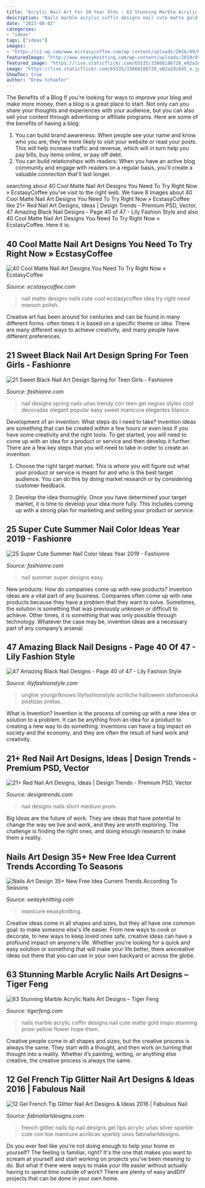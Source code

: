 ```yaml
---
title: "Acrylic Nail Art For 10 Year Olds : 63 Stunning Marble Acrylic Nails Art Designs – Tiger Feng"
description: "Nails marble acrylic coffin designs nail cute matte gold inspo stunning prom yellow flower hope them"
date: "2023-08-02"
categories:
- "ideas"
tags: ["ideas"]
images:
- "https://i2.wp.com/www.ecstasycoffee.com/wp-content/uploads/2016/09/Matte-Nail-Art-Ideas-@EcstasyCoffee-41.jpg"
featuredImage: "http://www.eeasyknitting.com/wp-content/uploads/2019/03/an_krd_43985293_1437922199676345_8926001706571991914_n.jpg"
featured_image: "https://live.staticflickr.com/65535/33868186728_e02a2dc645_o.jpg"
image: "https://live.staticflickr.com/65535/33868186728_e02a2dc645_o.jpg"
ShowToc: true
author: "Drew Schaefer"
---
```



The Benefits of a Blog
If you're looking for ways to improve your blog and make more money, then a blog is a great place to start. Not only can you share your thoughts and experiences with your audience, but you can also sell your content through advertising or affiliate programs. Here are some of the benefits of having a blog: 
1) You can build brand awareness: When people see your name and know who you are, they're more likely to visit your website or read your posts. This will help increase traffic and revenue, which will in turn help you pay bills, buy items online, or pay off debt. 
2) You can build relationships with readers: When you have an active blog community and engage with readers on a regular basis, you'll create a valuable connection that'll last longer.

	

		
searching about 40 Cool Matte Nail Art Designs You Need To Try Right Now » EcstasyCoffee you've visit to the right web. We have 8 Images about 40 Cool Matte Nail Art Designs You Need To Try Right Now » EcstasyCoffee like 21+ Red Nail Art Designs, Ideas | Design Trends - Premium PSD, Vector, 47 Amazing Black Nail Designs - Page 40 of 47 - Lily Fashion Style and also 40 Cool Matte Nail Art Designs You Need To Try Right Now » EcstasyCoffee. Here it is:
		
    
## 40 Cool Matte Nail Art Designs You Need To Try Right Now » EcstasyCoffee

<img loading=lazy src="https://i2.wp.com/www.ecstasycoffee.com/wp-content/uploads/2016/09/Matte-Nail-Art-Ideas-@EcstasyCoffee-41.jpg" onerror="this.onerror=null;this.src='https://tse3.mm.bing.net/th?id=OIP.u2hJqPb642LGxSNf7e-B5QHaHd&amp;pid=15.1';" alt="40 Cool Matte Nail Art Designs You Need To Try Right Now » EcstasyCoffee">

_Source: ecstasycoffee.com_

>nail matte designs nails cute cool ecstasycoffee idea try right need maroon polish. 

	

Creative art has been around for centuries and can be found in many different forms. often times it is based on a specific theme or idea. There are many different ways to achieve creativity, and many people have different preferences.

    
## 21 Sweet Black Nail Art Design Spring For Teen Girls - Fashionre

<img loading=lazy src="https://live.staticflickr.com/65535/33868186728_e02a2dc645_o.jpg" onerror="this.onerror=null;this.src='https://tse3.mm.bing.net/th?id=OIP.vmVZO9jFZsC9u4LC0nTVfAHaI4&amp;pid=15.1';" alt="21 Sweet Black Nail Art Design Spring for Teen Girls - Fashionre">

_Source: fashionre.com_

>nail designs spring nails uñas trendy con teen gel negras styles cool decoradas elegant popular easy sweet manicura elegantes blanco. 

	

Development of an invention: What steps do I need to take?
Invention ideas are something that can be created within a few hours or even less if you have some creativity and the right tools. To get started, you will need to come up with an idea for a product or service and then develop it further. There are a few key steps that you will need to take in order to create an invention:
1. Choose the right target market. This is where you will figure out what your product or service is meant for and who is the best target audience. You can do this by doing market research or by considering customer feedback.

2. Develop the idea thoroughly. Once you have determined your target market, it is time to develop your idea more fully. This includes coming up with a strong plan for marketing and selling your product or service.

    
## 25 Super Cute Summer Nail Color Ideas Year 2019 - Fashionre

<img loading=lazy src="https://live.staticflickr.com/65535/47712852151_8f1d319645_o.jpg" onerror="this.onerror=null;this.src='https://tse2.mm.bing.net/th?id=OIP.-IyO3_NpPsRDqCV-P-T8lQHaJP&amp;pid=15.1';" alt="25 Super Cute Summer Nail Color Ideas Year 2019 - Fashionre">

_Source: fashionre.com_

>nail summer super designs easy. 

	

New products: How do companies come up with new products?
Invention ideas are a vital part of any business. Companies often come up with new products because they have a problem that they want to solve. Sometimes, the solution is something that was previously unknown or difficult to achieve. Other times, it is something that was only possible through technology. Whatever the case may be, invention ideas are a necessary part of any company’s arsenal.

    
## 47 Amazing Black Nail Designs - Page 40 Of 47 - Lily Fashion Style

<img loading=lazy src="https://lilyfashionstyle.com/wp-content/uploads/2020/01/40-9.png" onerror="this.onerror=null;this.src='https://tse1.mm.bing.net/th?id=OIP.MQnFxxiZPlaPcufL3u8LGAHaKt&amp;pid=15.1';" alt="47 Amazing Black Nail Designs - Page 40 of 47 - Lily Fashion Style">

_Source: lilyfashionstyle.com_

>unghie yourgirlknows lilyfashionstyle acriliche halloween stefanowska postizas pretas. 

	

What is Invention?
Invention is the process of coming up with a new idea or solution to a problem. It can be anything from an idea for a product to creating a new way to do something. Inventions can have a big impact on society and the economy, and they are often the result of hard work and creativity.

    
## 21+ Red Nail Art Designs, Ideas | Design Trends - Premium PSD, Vector

<img loading=lazy src="https://images.designtrends.com/wp-content/uploads/2016/10/03185804/Red-Nail-Design-for-Medium-Nails.jpg" onerror="this.onerror=null;this.src='https://tse1.mm.bing.net/th?id=OIP.xLZzUwuGRvxQuJVQ21r2PAHaHa&amp;pid=15.1';" alt="21+ Red Nail Art Designs, Ideas | Design Trends - Premium PSD, Vector">

_Source: designtrends.com_

>nail designs nails short medium prom. 

	

Big Ideas are the future of work. They are ideas that have potential to change the way we live and work, and they are worth exploring. The challenge is finding the right ones, and doing enough research to make them a reality.

    
## Nails Art Design 35+ New Free Idea Current Trends According To Seasons

<img loading=lazy src="http://www.eeasyknitting.com/wp-content/uploads/2019/03/an_krd_43985293_1437922199676345_8926001706571991914_n.jpg" onerror="this.onerror=null;this.src='https://tse4.mm.bing.net/th?id=OIP.dldWNmjGR4u5d1zLypCBoQHaLJ&amp;pid=15.1';" alt="Nails Art Design 35+ New Free Idea Current Trends According To Seasons">

_Source: eeasyknitting.com_

>manicure eeasyknitting. 

	

Creative ideas come in all shapes and sizes, but they all have one common goal: to make someone else's life easier. From new ways to cook or decorate, to new ways to keep loved ones safe, creative ideas can have a profound impact on anyone's life. Whether you're looking for a quick and easy solution or something that will make your life better, there arecreative ideas out there that you can use in your own backyard or across the globe.

    
## 63 Stunning Marble Acrylic Nails Art Designs – Tiger Feng

<img loading=lazy src="http://www.tigerfeng.com/wp-content/uploads/2019/03/63-Marble-Acrylic-Nails-Designs.jpg" onerror="this.onerror=null;this.src='https://tse2.mm.bing.net/th?id=OIP.HfInDNzVTBhJOscMFSw2AgHaJ4&amp;pid=15.1';" alt="63 Stunning Marble Acrylic Nails Art Designs – Tiger Feng">

_Source: tigerfeng.com_

>nails marble acrylic coffin designs nail cute matte gold inspo stunning prom yellow flower hope them. 

	

Creative people come in all shapes and sizes, but the creative process is always the same. They start with a thought, and then work on turning that thought into a reality. Whether it’s painting, writing, or anything else creative, the creative process is always the same.

    
## 12 Gel French Tip Glitter Nail Art Designs &amp; Ideas 2016 | Fabulous Nail

<img loading=lazy src="http://fabnailartdesigns.com/wp-content/uploads/2016/04/12-Gel-French-Tip-Glitter-Nail-Art-Designs-Ideas-2016-9.jpg" onerror="this.onerror=null;this.src='https://tse2.mm.bing.net/th?id=OIP.FLqM-AZP30bMcpp7hEpEhwHaFj&amp;pid=15.1';" alt="12 Gel French Tip Glitter Nail Art Designs &amp; Ideas 2016 | Fabulous Nail">

_Source: fabnailartdesigns.com_

>french glitter nails tip nail designs gel tips acrylic uñas silver sparkle cute con toe manicure acrilicas sparkly unas fabnailartdesigns. 

	

Do you ever feel like you're not doing enough to help your home or yourself? The feeling is familiar, right? It's the one that makes you want to scream at yourself and start working on projects you've been meaning to do. But what if there were ways to make your life easier without actually having to spend time outside of work? There are plenty of easy andDIY projects that can be done in your own home.

